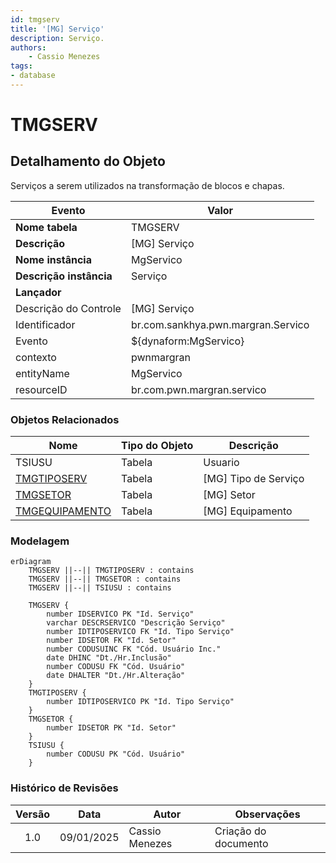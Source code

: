 ```yaml
---
id: tmgserv
title: '[MG] Serviço'
description: Serviço.
authors:
    - Cassio Menezes
tags: 
- database
---
```

# TMGSERV

## Detalhamento do Objeto

Serviços a serem utilizados na transformação de blocos e chapas.

| Evento | Valor |
|--|--|
| **Nome tabela** | TMGSERV |
| **Descrição** | [MG] Serviço |
| **Nome instância** | MgServico |
| **Descrição instância** | Serviço |
| **Lançador** |
| Descrição do Controle | [MG] Serviço |
| Identificador | br.com.sankhya.pwn.margran.Servico |
| Evento | ${dynaform:MgServico} |
| contexto | pwnmargran |
| entityName | MgServico |
| resourceID | br.com.pwn.margran.servico |

### Objetos Relacionados

| Nome | Tipo do Objeto | Descrição |
|--|--|--|
| TSIUSU | Tabela | Usuario |
| [TMGTIPOSERV](TMGTIPOSERV.md) | Tabela | [MG] Tipo de Serviço |
| [TMGSETOR](TMGSETOR.md) | Tabela | [MG] Setor |
| [TMGEQUIPAMENTO](TMGEQUIPAMENTO.md) | Tabela | [MG] Equipamento |

### Modelagem

```mermaid
erDiagram
    TMGSERV ||--|| TMGTIPOSERV : contains
    TMGSERV ||--|| TMGSETOR : contains
    TMGSERV ||--|| TSIUSU : contains

	TMGSERV {
		number IDSERVICO PK "Id. Serviço"
        varchar DESCRSERVICO "Descrição Serviço"
		number IDTIPOSERVICO FK "Id. Tipo Serviço"
		number IDSETOR FK "Id. Setor"
        number CODUSUINC FK "Cód. Usuário Inc."
        date DHINC "Dt./Hr.Inclusão"
        number CODUSU FK "Cód. Usuário"
        date DHALTER "Dt./Hr.Alteração"
	}
	TMGTIPOSERV {
		number IDTIPOSERVICO PK "Id. Tipo Serviço"
	}
	TMGSETOR {
		number IDSETOR PK "Id. Setor"
	}
    TSIUSU {
        number CODUSU PK "Cód. Usuário"
    }
```

### Histórico de Revisões

| Versão | Data | Autor | Observações |
|:--:|:--:|--|--|
| 1.0 | 09/01/2025 | Cassio Menezes | Criação do documento |
